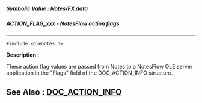 ##### Symbolic Value : Notes/FX data
##### ACTION_FLAG_xxx - NotesFlow action flags
---
```
#include <olenotes.h>
```
**Description :**

These action flag values are passed from Notes to a NotesFlow OLE server 
application in the "Flags" field of the DOC_ACTION_INFO structure.

**See Also :**
[DOC_ACTION_INFO](/reference/Data/DOC_ACTION_INFO)
---
